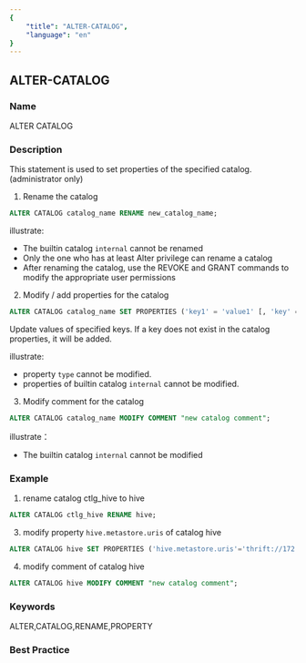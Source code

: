 ```yaml
---
{
    "title": "ALTER-CATALOG",
    "language": "en"
}
---
```


<!--
Licensed to the Apache Software Foundation (ASF) under one
or more contributor license agreements.  See the NOTICE file
distributed with this work for additional information
regarding copyright ownership.  The ASF licenses this file
to you under the Apache License, Version 2.0 (the
"License"); you may not use this file except in compliance
with the License.  You may obtain a copy of the License at

  http://www.apache.org/licenses/LICENSE-2.0

Unless required by applicable law or agreed to in writing,
software distributed under the License is distributed on an
"AS IS" BASIS, WITHOUT WARRANTIES OR CONDITIONS OF ANY
KIND, either express or implied.  See the License for the
specific language governing permissions and limitations
under the License.
-->

## ALTER-CATALOG

### Name

ALTER CATALOG

### Description

This statement is used to set properties of the specified catalog. (administrator only)

1) Rename the catalog

```sql
ALTER CATALOG catalog_name RENAME new_catalog_name;
```

illustrate:
- The builtin catalog `internal` cannot be renamed
- Only the one who has at least Alter privilege can rename a catalog
- After renaming the catalog, use the REVOKE and GRANT commands to modify the appropriate user permissions

2) Modify / add properties for the catalog

```sql
ALTER CATALOG catalog_name SET PROPERTIES ('key1' = 'value1' [, 'key' = 'value2']); 
```

Update values of specified keys. If a key does not exist in the catalog properties, it will be added. 

illustrate:
- property `type` cannot be modified.
- properties of builtin catalog `internal` cannot be modified.

3) Modify comment for the catalog

```sql
ALTER CATALOG catalog_name MODIFY COMMENT "new catalog comment";
```

illustrate：
- The builtin catalog `internal` cannot be modified

### Example

1. rename catalog ctlg_hive to hive

```sql
ALTER CATALOG ctlg_hive RENAME hive;
```

3. modify property `hive.metastore.uris` of catalog hive

```sql
ALTER CATALOG hive SET PROPERTIES ('hive.metastore.uris'='thrift://172.21.0.1:9083');
```

4. modify comment of catalog hive

```sql
ALTER CATALOG hive MODIFY COMMENT "new catalog comment";
```

### Keywords

ALTER,CATALOG,RENAME,PROPERTY

### Best Practice

